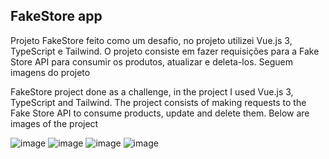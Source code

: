 FakeStore app
------------

Projeto FakeStore feito como um desafio, no projeto utilizei Vue.js 3, TypeScript e Tailwind.
O projeto consiste em fazer requisições para a Fake Store API para consumir os produtos, atualizar e deleta-los.
Seguem imagens do projeto

FakeStore project done as a challenge, in the project I used Vue.js 3, TypeScript and Tailwind.
The project consists of making requests to the Fake Store API to consume products, update and delete them.
Below are images of the project

![image](https://github.com/postrenan/FakeStore/assets/76953726/7fc928dc-e650-471b-bd7a-f3afed1b0f5e)
![image](https://github.com/postrenan/FakeStore/assets/76953726/a01a6e4e-3ddd-4c68-88b4-e23b0c71b83a)
![image](https://github.com/postrenan/FakeStore/assets/76953726/92d488f5-2697-4dc2-8875-87e968517ade)
![image](https://github.com/postrenan/FakeStore/assets/76953726/857b92d0-4d4d-4d3f-9b1a-41e2449e4233)
